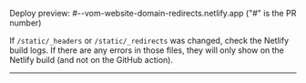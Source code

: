 Deploy preview: #--vom-website-domain-redirects.netlify.app ("#" is the PR number)

If `/static/_headers` or `/static/_redirects` was changed, check the Netlify build logs. If there are any errors in those files, they will only show on the Netlify build (and not on the GitHub action).

---
